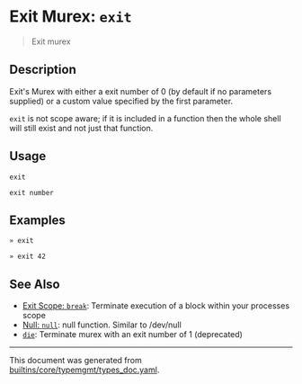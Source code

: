 # Exit Murex: `exit`

> Exit murex

## Description

Exit's Murex with either a exit number of 0 (by default if no parameters
supplied) or a custom value specified by the first parameter.

`exit` is not scope aware; if it is included in a function then the whole
shell will still exist and not just that function.

## Usage

```
exit

exit number
```

## Examples

```
» exit
```

```
» exit 42
```

## See Also

* [Exit Scope: `break`](../commands/break.md):
  Terminate execution of a block within your processes scope
* [Null: `null`](../commands/devnull.md):
  null function. Similar to /dev/null
* [`die`](../deprecated/die.md):
  Terminate murex with an exit number of 1 (deprecated)

<hr/>

This document was generated from [builtins/core/typemgmt/types_doc.yaml](https://github.com/lmorg/murex/blob/master/builtins/core/typemgmt/types_doc.yaml).